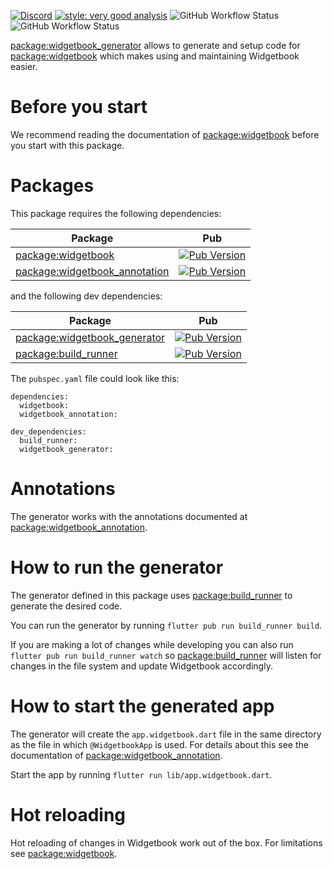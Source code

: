 [![Discord](https://img.shields.io/discord/879618555560218625?color=blue&style=flat-square)](https://discord.com/invite/zT4AMStAJA)
[![style: very good analysis](https://img.shields.io/badge/style-very_good_analysis-B22C89.svg?style=flat-square)](https://pub.dev/packages/very_good_analysis)
![GitHub Workflow Status](https://img.shields.io/github/workflow/status/widgetbook/widgetbook/ci?style=flat-square)
![GitHub Workflow Status](https://img.shields.io/github/workflow/status/widgetbook/widgetbook/ci?label=test&style=flat-square)

[package:widgetbook_generator](https://pub.dev/packages/widgetbook_generator) allows to generate and setup code for [package:widgetbook](https://pub.dev/packages/widgetbook) which makes using and maintaining Widgetbook easier.

# Before you start

We recommend reading the documentation of [package:widgetbook](https://pub.dev/packages/widgetbook) before you start with this package. 

# Packages 

This package requires the following dependencies: 

| Package           | Pub |
| ----------------- | --------------------------------- |
| [package:widgetbook](https://pub.dev/packages/widgetbook) | [![Pub Version](https://img.shields.io/pub/v/widgetbook?style=flat-square)](https://pub.dev/packages/widgetbook) |
| [package:widgetbook_annotation](https://pub.dev/packages/widgetbook_annotation) | [![Pub Version](https://img.shields.io/pub/v/widgetbook_annotation?style=flat-square)](https://pub.dev/packages/widgetbook_annotation) |

and the following dev dependencies:

| Package           | Pub |
| ----------------- | --------------------------------- |
| [package:widgetbook_generator](https://pub.dev/packages/widgetbook_generator) | [![Pub Version](https://img.shields.io/pub/v/widgetbook_generator?style=flat-square)](https://pub.dev/packages/widgetbook_generator) |
| [package:build_runner](https://pub.dev/packages/build_runner) | [![Pub Version](https://img.shields.io/pub/v/build_runner?style=flat-square)](https://pub.dev/packages/build_runner) |

The `pubspec.yaml` file could look like this:

```
dependencies:
  widgetbook:
  widgetbook_annotation:

dev_dependencies:
  build_runner:
  widgetbook_generator:
```

# Annotations

The generator works with the annotations documented at [package:widgetbook_annotation](https://pub.dev/packages/widgetbook_annotation). 

# How to run the generator

The generator defined in this package uses [package:build_runner](https://pub.dev/packages/build_runner) to generate the desired code.

You can run the generator by running `flutter pub run build_runner build`. 

If you are making a lot of changes while developing you can also run `flutter pub run build_runner watch` so [package:build_runner](https://pub.dev/packages/build_runner) will listen for changes in the file system and update Widgetbook accordingly.

# How to start the generated app

The generator will create the `app.widgetbook.dart` file in the same directory as the file in which `@WidgetbookApp` is used. For details about this see the documentation of [package:widgetbook_annotation](https://pub.dev/packages/widgetbook_annotation).

Start the app by running `flutter run lib/app.widgetbook.dart`.

# Hot reloading

Hot reloading of changes in Widgetbook work out of the box. For limitations see [package:widgetbook](https://pub.dev/packages/widgetbook). 